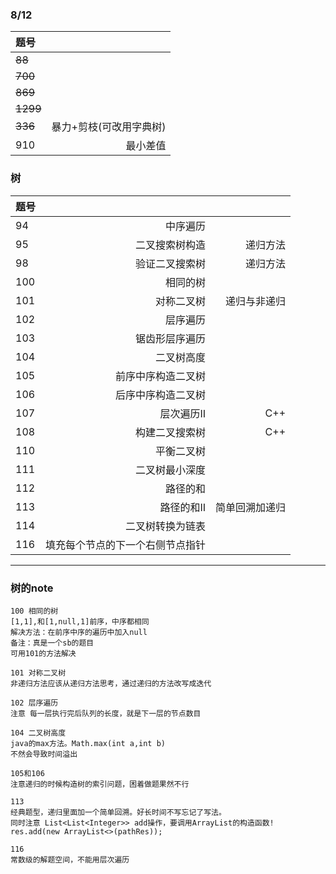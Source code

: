 ### 8/12
|题号||  
| :-----| ----: |
|~~88~~|
|~~700~~|
|~~869~~|
|~~1299~~|
|~~336~~|暴力+剪枝(可改用字典树)|
|910|最小差值|

### 树
|题号|||
| :-----| ----: | ----: |
|94|中序遍历|
|95|二叉搜索树构造|递归方法|
|98|验证二叉搜索树|递归方法|
|100|相同的树||
|101|对称二叉树|递归与非递归|
|102|层序遍历||
|103|锯齿形层序遍历||
|104|二叉树高度||
|105|前序中序构造二叉树||
|106|后序中序构造二叉树||
|107|层次遍历Ⅱ|C++|
|108|构建二叉搜索树|C++|
|110|平衡二叉树||
|111|二叉树最小深度||
|112|路径的和||
|113|路径的和Ⅱ|简单回溯加递归|
|114|二叉树转换为链表||
|116|填充每个节点的下一个右侧节点指针||
-------------------
### 树的note

    100 相同的树
    [1,1],和[1,null,1]前序，中序都相同
    解决方法：在前序中序的遍历中加入null
    备注：真是一个sb的题目
    可用101的方法解决
    
    101 对称二叉树
    非递归方法应该从递归方法思考，通过递归的方法改写成迭代
    
    102 层序遍历
    注意 每一层执行完后队列的长度，就是下一层的节点数目
    
    104 二叉树高度
    java的max方法。Math.max(int a,int b)
    不然会导致时间溢出
    
    105和106
    注意递归的时候构造树的索引问题，困着做题果然不行
    
    113
    经典题型，递归里面加一个简单回溯。好长时间不写忘记了写法。
    同时注意 List<List<Integer>> add操作，要调用ArrayList的构造函数! 
    res.add(new ArrayList<>(pathRes));
    
    116
    常数级的解题空间，不能用层次遍历